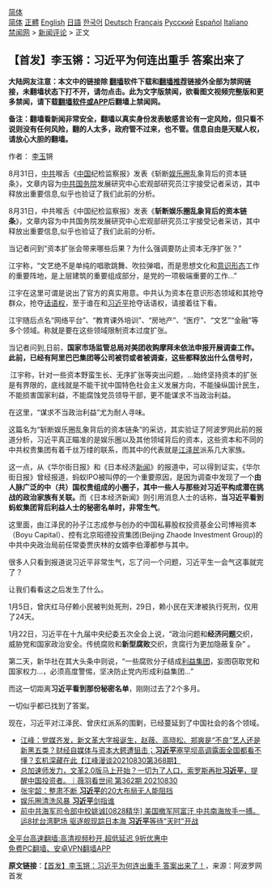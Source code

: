  <!-- 面包屑导航 --> <div class="breadcrumb"><!-- GTranslate: https://gtranslate.io/ -->  <div class="switcher notranslate">  <div class="selected">  <a href="#" onclick="return false;"> 简体</a>  </div>  <div class="option">  <a href="https://www.bannedbook.org" onclick="doGTranslate('zh-CN|zh-CN');jQuery('div.switcher div.selected a').html(jQuery(this).html());return false;" title="简体中文" class="nturl selected"> 简体</a>  <a href="https://www.bannedbook.org/zh-tw/" onclick="doGTranslate('zh-CN|zh-TW');jQuery('div.switcher div.selected a').html(jQuery(this).html());return false;" title="繁體中文" class="nturl"> 正體</a>  <a href="https://www.bannedbook.org/en/" onclick="doGTranslate('zh-CN|en');jQuery('div.switcher div.selected a').html(jQuery(this).html());return false;" title="English" class="nturl"> English</a>  <a href="https://www.bannedbook.org/ja/" onclick="doGTranslate('zh-CN|ja');jQuery('div.switcher div.selected a').html(jQuery(this).html());return false;" title="日本語" class="nturl"> 日語</a>  <a href="https://www.bannedbook.org/ko/" onclick="doGTranslate('zh-CN|ko');jQuery('div.switcher div.selected a').html(jQuery(this).html());return false;" title="한국어" class="nturl"> 한국어</a>  <a href="https://www.bannedbook.org/de/" onclick="doGTranslate('zh-CN|de');jQuery('div.switcher div.selected a').html(jQuery(this).html());return false;" title="Deutsch" class="nturl"> Deutsch</a>  <a href="https://www.bannedbook.org/fr/" onclick="doGTranslate('zh-CN|fr');jQuery('div.switcher div.selected a').html(jQuery(this).html());return false;" title="Français" class="nturl"> Français</a>  <a href="https://www.bannedbook.org/ru/" onclick="doGTranslate('zh-CN|ru');jQuery('div.switcher div.selected a').html(jQuery(this).html());return false;" title="Русский" class="nturl"> Русский</a>  <a href="https://www.bannedbook.org/es/" onclick="doGTranslate('zh-CN|es');jQuery('div.switcher div.selected a').html(jQuery(this).html());return false;" title="Español" class="nturl"> Español</a>  <a href="https://www.bannedbook.org/it/" onclick="doGTranslate('zh-CN|it');jQuery('div.switcher div.selected a').html(jQuery(this).html());return false;" title="Italiano" class="nturl"> Italiano</a>  </div>  </div>      <div class='breadcrumb-sub'><!-- Breadcrumb NavXT 6.3.0 --> <a href="https://www.bannedbook.org/" class="home">禁闻网</a> &gt; <a href="https://www.bannedbook.org/bnews/comments/" class="category">新闻评论</a> &gt; 正文</div></div><h2>【首发】李玉锵：习近平为何连出重手 答案出来了</h2> <p class="notice"><b>大陆网友注意：本文中的链接除 <a href="https://github.com/bannedbook/fanqiang" >翻墙</a>软件下载和<a href="https://github.com/killgcd/justmysocks/blob/master/README.md">翻墙推荐</a>链接外全部为禁网链接，未翻墙状态下打不开，请勿点击。此为文字版禁闻，欲看图文视频完整版和更多禁闻，请下载<a href="https://github.com/bannedbook/fanqiang">翻墙软件或APP</a>后翻墙上禁闻网。</p><p>备注：翻墙看新闻非常安全，翻墙以真实身份发表敏感言论有一定风险，但只看不说则没有任何风险，翻的人太多，政府管不过来，也不管。信息自由是天赋人权，请放心大胆的翻墙。</b></p>  <div class="entry"> <p>作者： <a href="https://www.bannedbook.org/bnews/tag/%e6%9d%8e%e7%8e%89/" class="st_tag internal_tag" rel="tag" title="标签 李玉 下的日志">李玉</a>锵</p> <p id="summary">8月31日，<a href="https://www.bannedbook.org/bnews/tag/%e4%b8%ad%e5%85%b1/" class="st_tag internal_tag" rel="tag" title="标签 中共 下的日志">中共</a>喉舌《<span class='wp_keywordlink_affiliate'><a href="https://www.bannedbook.org/" title="中国" target="_blank">中国</a></span>纪检监察报》发表《斩断<a href="https://www.bannedbook.org/bnews/tag/%e5%a8%b1%e4%b9%90%e5%9c%88/" class="st_tag internal_tag" rel="tag" title="标签 娱乐圈 下的日志">娱乐圈</a>乱象背后的资本链条》，文章内容为<a href="https://www.bannedbook.org/bnews/tag/%E4%B8%AD%E5%85%B1%E5%9B%BD%E5%8A%A1%E9%99%A2/" class="st_tag internal_tag" rel="tag" title="标签 中共国务院 下的日志">中共国务院</a>发展研究中心宏观部研究员江宇接受记者采访，其中释放出重要信息,似乎也验证了我们此前的分析。</p> <p>8月31日，中共喉舌《中国纪检监察报》发表《<strong>斩断娱乐圈乱象背后的资本链条</strong>》，文章内容为中共国务院发展研究中心宏观部研究员江宇接受记者采访，其中释放出重要信息,似乎也验证了我们此前的分析。</p> <p>当记者问到“资本扩张会带来哪些后果？为什么强调要防止资本无序扩张？”</p> <p>江宇称，“文艺绝不是单纯的唱歌跳舞、吹拉弹唱，而是思想文化和<a href="https://www.bannedbook.org/bnews/tag/%E6%84%8F%E8%AF%86%E5%BD%A2%E6%80%81/" class="st_tag internal_tag" rel="tag" title="标签 意识形态 下的日志">意识形态</a>工作的重要阵地，是上层建筑的重要组成部分，是党的一项极端重要的工作&#8230;”</p>  <p>江宇在这里可谓是说出了官方的真实用意。中共认为资本在意识形态领域和其抢夺群众，抢夺<a href="https://www.bannedbook.org/bnews/tag/%E8%AF%9D%E8%AF%AD%E6%9D%83/" class="st_tag internal_tag" rel="tag" title="标签 话语权 下的日志">话语权</a>，至于谁在和<a href="https://www.bannedbook.org/bnews/tag/%e4%b9%a0%e8%bf%91%e5%b9%b3/" class="st_tag internal_tag" rel="tag" title="标签 习近平 下的日志">习近平</a>抢夺话语权，请接着往下看。</p> <p>江宇随后点名“网络平台”、“教育课外培训”、“房地产”、“医疗”、“文艺”“金融”等多个领域。称就是要在这些领域限制资本过度扩张。</p> <p>当记者问到,日前，<strong>国家市场监管总局对美团收购摩拜未依法申报开展调查工作。此前，已经有阿里巴巴集团等公司被罚或者被调查，这些都释放出什么信号时，</strong></p> <p><b>&nbsp;</b>江宇称，针对一些资本野蛮生长、无序扩张等突出问题，&#8230;始终坚持资本的扩张是有界限的，底线就是不能干扰中国特色社会主义发展方向，不能操纵国计民生，不能损害国家利益，不能腐蚀党员领导干部，更不能谋求不当政治利益。</p> <p>在这里，“谋求不当政治利益”尤为耐人寻味。</p>  <p>这篇名为“斩断娱乐圈乱象背后的资本链条”的采访，其实验证了阿波罗网此前的报道分析，习近平真正瞄准的是娱乐圈以及其他领域背后的资本，这些资本和不同的中共权贵集团有着千丝万缕的联系，而其中的代表就是<a href="https://www.bannedbook.org/bnews/tag/%e6%b1%9f%e6%b3%bd%e6%b0%91/" class="st_tag internal_tag" rel="tag" title="标签 江泽民 下的日志">江泽民</a>派系几大家族。</p> <p>这一点，从《华尔街日报》和《日本经济<span class='wp_keywordlink_affiliate'><a href="https://www.bannedbook.org/" title="新闻">新闻</a></span>》的报道中，可以得到证实，《华尔街日报》曾经报道，蚂蚁IPO被叫停的一个重要原因，是因为调查中发现了一个<strong>由人脉广泛的中（共）国权贵组成的小圈子，其中一些人与那些对习近平构成潜在挑战的政治家族有关联。</strong>而《日本经济新闻》则引用消息人士的话称，<strong>当习近平看到蚂蚁集团背后利益人士的秘密名单时，非常生气</strong>。</p> <p>这里面，由江泽民的孙子江志成参与创办的中国私募股权投资基金公司博裕资本（Boyu Capital）、控有北京昭德投资集团(Beijing Zhaode Investment Group)的中共中央政治局前任常委贾庆林的女婿李伯潭都参与其中。</p> <p>很多人只看到报道说习近平非常生气，忘了问一个问题，习近平生一会气这事就完了？</p> <p>让我们看看这之后发生了什么。</p>  <p>1月5日，曾庆红马仔赖小民被判处死刑，29日，赖小民在天津被执行死刑，仅用了24天。</p> <p>1月22日，习近平在十九届中央纪委五次全会上说，“政治问题和<strong>经济问题</strong>交织，威胁党和国家政治安全。传统腐败和<strong>新型腐败</strong>交织，贪腐行为更加隐蔽复杂” 。</p> <p>第二天，新华社在其大头条中则说，“一些腐败分子结成<a href="https://www.bannedbook.org/bnews/tag/%e5%88%a9%e7%9b%8a%e9%9b%86%e5%9b%a2/" class="st_tag internal_tag" rel="tag" title="标签 利益集团 下的日志">利益集团</a>，妄图窃取党和国家权力&#8230;，必须高度警惕，坚决防止党内形成利益集团&#8230;”</p> <p>而这一切距离<strong>习近平看到那份秘密名单</strong>，刚刚过去了2个多月。</p> <p>一切似乎都已找到了答案。</p>  <p>现在，习近平对江泽民、曾庆红派系的围剿，已经蔓延到了中国社会的各个领域。</p> <ul class='op-related-articles' title='相关阅读'> <li><a href='https://www.bannedbook.org/bnews/cbnews/20210831/1616398.html' target='_blank'>江峰：党媒齐发，新文革大字报诞生，赵薇、高晓松、郑爽是“不良”艺人还是新黑五类？财经自媒体与资本大鳄遭狙击；<b>习近平</b>塞罕坝高调露面全国都看不懂？玄机深藏在此【江峰漫谈20210830第368期】</a></li> <li><a href='https://www.bannedbook.org/bnews/bannedvideo/20210831/1616349.html' target='_blank'>总加速师发力，文革2.0版马上开始？一切为了人口，索罗斯再批<b>习近平</b>，提醒中国投资者。｜薇羽看世间 第362期 20210830</a></li> <li><a href='https://www.bannedbook.org/bnews/comments/20210831/1616338.html' target='_blank'>张宇韶：整肃不断 <b>习近平</b>的20大布局无人能阻挡</a></li> <li><a href='https://www.bannedbook.org/bnews/bannedvideo/20210831/1616326.html' target='_blank'>娱乐圈清洗风暴 <b>习近平</b>剑指谁</a></li> <li><a href='https://www.bannedbook.org/bnews/bannedvideo/20210831/1616298.html' target='_blank'>前中共海军司令部中校姚诚[0828精华] 美国撤军阿富汗 中共南海放手一搏。运8扰台湾靶场 驱逐舰现踪日本海 <b>习近平</b>等待"天时"开战</a></li> </ul> <p class="texttj"> <a href="https://github.com/bannedbook/fanqiang/wiki/V2ray%E6%9C%BA%E5%9C%BA" target="_blank">全平台高速翻墙:高清视频秒开,超低延迟,9折优惠中</a><br/> <a href="https://github.com/bannedbook/fanqiang/wiki/%E7%A6%81%E9%97%BB%E7%BD%91%E5%AE%89%E5%8D%93%E7%BF%BB%E5%A2%99%E6%96%B0%E9%97%BBAPP" target="_blank">免费PC翻墙、安卓VPN翻墙APP</a></p><p> <b>原文链接</b>：<a class="src_link" href="https://www.aboluowang.com/2021/0831/1640584.html" target="_blank">【首发】李玉锵：习近平为何连出重手 答案出来了！</a>，来源：阿波罗网首发 </p><a name='sharetosocial'></a>  <div style="margin-bottom:5px;padding-bottom:5px;clear:both"> <div id="archive-pix-1" class="banner-ads"> <!-- AuctionX Display platform tag START --> <div id="26318x728x90x621x_ADSLOT2" clicktrack="%%CLICK_URL_ESC%%"></div> <!-- AuctionX Display platform tag END --> </div> <div id="archive-pix-2" class="banner-ads"> <!-- AuctionX Display platform tag START --> <div id="26315x300x250x621x_ADSLOT2" clicktrack="%%CLICK_URL_ESC%%"></div> <!-- AuctionX Display platform tag END --> </div> </div>  <div id="archive-pix-1" class="banner-ads"> <!-- AuctionX Display platform tag START --> <div id="26318x728x90x621x_ADSLOT3" clicktrack="%%CLICK_URL_ESC%%"></div> <!-- AuctionX Display platform tag END --> </div> </div><!--END ENTRY--> 